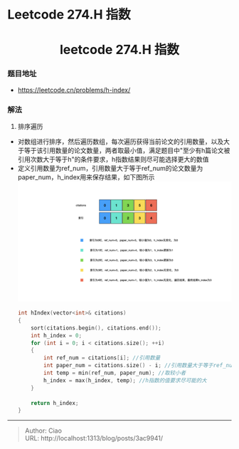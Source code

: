 # Leetcode 274.H 指数


<!--more-->

<h1 align="center">leetcode 274.H 指数</h1>

### 题目地址
  * https://leetcode.cn/problems/h-index/

### 解法
  1. 排序遍历
  * 对数组进行排序，然后遍历数组，每次遍历获得当前论文的引用数量，以及大于等于该引用数量的论文数量，两者取最小值，满足题目中"至少有h篇论文被引用次数大于等于h"的条件要求，h指数结果则尽可能选择更大的数值
  * 定义引用数量为ref_num，引用数量大于等于ref_num的论文数量为paper_num，h_index用来保存结果，如下图所示
    ![](./p1.png)
    ```C++
    int hIndex(vector<int>& citations)
    {
        sort(citations.begin(), citations.end());
        int h_index = 0;
        for (int i = 0; i < citations.size(); ++i)
        {
            int ref_num = citations[i]; //引用数量
            int paper_num = citations.size() - i; //引用数量大于等于ref_num的论文数量
            int temp = min(ref_num, paper_num); //取较小者
            h_index = max(h_index, temp); //h指数的值要求尽可能的大
        }

        return h_index;
    }
    ```



---

> Author: Ciao  
> URL: http://localhost:1313/blog/posts/3ac9941/  

